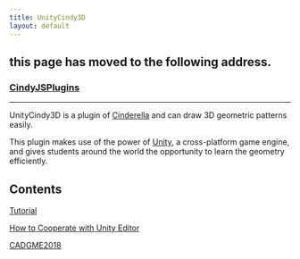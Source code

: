 ```yaml
---
title: UnityCindy3D
layout: default
---
```


## this page has moved to the following address.

### [CindyJSPlugins](https://tmytokai.github.io/CindyJSPlugins/)

---
UnityCindy3D is a plugin of [Cinderella](https://www.cinderella.de/) and can draw 3D geometric patterns easily.

This plugin makes use of the power of [Unity](https://unity3d.com/), a cross-platform game engine, and gives students around the world the opportunity to learn the geometry efficiently.

## Contents

[Tutorial](./documents/tutorial.html)

[How to Cooperate with Unity Editor](./documents/unityeditor.html)

[CADGME2018](./cadgme2018/)
